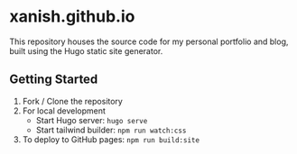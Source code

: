 # xanish.github.io

This repository houses the source code for my personal portfolio and blog, built using the Hugo static site generator.

## Getting Started

1. Fork / Clone the repository
2. For local development
   - Start Hugo server: `hugo serve`
   - Start tailwind builder: `npm run watch:css`
3. To deploy to GitHub pages: `npm run build:site`